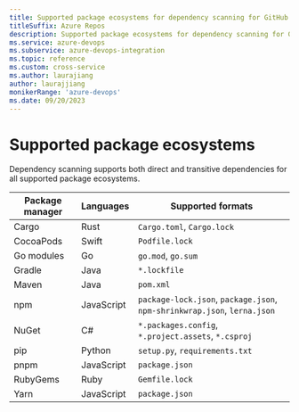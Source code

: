 ```yaml
---
title: Supported package ecosystems for dependency scanning for GitHub Advanced Security for Azure DevOps 
titleSuffix: Azure Repos
description: Supported package ecosystems for dependency scanning for GitHub Advanced Security for Azure DevOps
ms.service: azure-devops
ms.subservice: azure-devops-integration
ms.topic: reference 
ms.custom: cross-service
ms.author: laurajiang
author: laurajjiang
monikerRange: 'azure-devops'
ms.date: 09/20/2023
---
```


# Supported package ecosystems 

Dependency scanning supports both direct and transitive dependencies for all supported package ecosystems. 

| Package manager  | Languages  | Supported formats |
|---|---|---|
|  Cargo | Rust  | `Cargo.toml`, `Cargo.lock`  | 
|  CocoaPods | Swift  | `Podfile.lock`  | 
|  Go modules | Go  | `go.mod`, `go.sum`  | 
|  Gradle | Java  | `*.lockfile`  | 
|  Maven | Java  | `pom.xml`  | 
|  npm | JavaScript  | `package-lock.json`, `package.json`, `npm-shrinkwrap.json`, `lerna.json` | 
|  NuGet | C# | `*.packages.config`,  `*.project.assets`, `*.csproj` | 
|  pip | Python  | `setup.py`, `requirements.txt`  | 
|  pnpm | JavaScript  | `package.json` | 
|  RubyGems | Ruby  |  `Gemfile.lock` | 
|  Yarn | JavaScript  | `package.json`  | 


